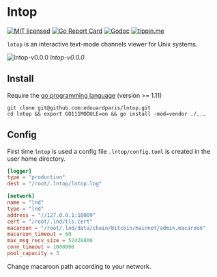 # lntop

[![MIT licensed](https://img.shields.io/badge/license-MIT-blue.svg)](https://github.com/edouardparis/lntop/blob/master/LICENSE)
[![Go Report Card](https://goreportcard.com/badge/github.com/edouardparis/lntop)](https://goreportcard.com/report/github.com/edouardparis/lntop)
[![Godoc](https://godoc.org/github.com/edouardparis/lntop?status.svg)](https://godoc.org/github.com/edouardparis/lntop)
[![tippin.me](https://badgen.net/badge/%E2%9A%A1%EF%B8%8Ftippin.me/@edouardparis/F0918E)](https://tippin.me/@edouardparis)

`lntop` is an interactive text-mode channels viewer for Unix systems.

 ![lntop-v0.0.0](http://paris.iiens.net/lntop-v0.0.0.png?)
 *lntop-v0.0.0*

## Install

Require the [go programming language](https://golang.org/) (version >= 1.11)
```
git clone git@github.com:edouardparis/lntop.git
cd lntop && export GO111MODULE=on && go install -mod=vendor ./...
```

## Config

First time `lntop` is used a config file `.lntop/config.toml` is created
in the user home directory.
```toml
[logger]
type = "production"
dest = "/root/.lntop/lntop.log"

[network]
name = "lnd"
type = "lnd"
address = "//127.0.0.1:10009"
cert = "/root/.lnd/tls.cert"
macaroon = "/root/.lnd/data/chain/bitcoin/mainnet/admin.macaroon"
macaroon_timeout = 60
max_msg_recv_size = 52428800
conn_timeout = 1000000
pool_capacity = 3
```
Change macaroon path according to your network.
